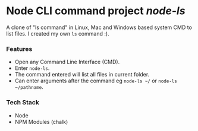 # Node CLI command project _node-ls_

A clone of "ls command" in Linux, Mac and Windows based system CMD to list files. I created my own `ls` command :).

### Features

- Open any Command Line Interface (CMD).
- Enter `node-ls`.
- The command entered will list all files in current folder.
- Can enter arguments after the command eg `node-ls ~/` or `node-ls ~/pathname`.

### Tech Stack

- Node
- NPM Modules (chalk)
